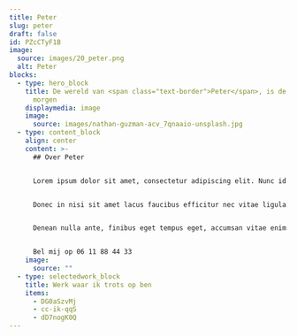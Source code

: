 ```yaml
---
title: Peter
slug: peter
draft: false
id: PZcCTyF1B
image:
  source: images/20_peter.png
  alt: Peter
blocks:
  - type: hero_block
    title: De wereld van <span class="text-border">Peter</span>, is de wereld van
      morgen
    displaymedia: image
    image:
      source: images/nathan-guzman-acv_7qnaaio-unsplash.jpg
  - type: content_block
    align: center
    content: >-
      ## Over Peter


      Lorem ipsum dolor sit amet, consectetur adipiscing elit. Nunc id hendrerit ligula, ac consectetur urna. Maecenas id erat dolor. Nam erat nunc, molestie pretium lacus non, feugiat condimentum erat. Donec in nisi sit amet lacus faucibus efficitur nec vitae ligula. Aenean dictum ipsum in odio laoreet tristique


      Donec in nisi sit amet lacus faucibus efficitur nec vitae ligula. Aenean dictum ipsum in odio laoreet tristique


      Denean nulla ante, finibus eget tempus eget, accumsan vitae enim. In neque turpis, facilisis in auctor at, imperdiet vitae purus. Mauris sit amet blandit sapien, vitae semper neque. Nunc vitae bibendum felis. In vel quam ornare, vehicula neque non, varius mauris. Integer scelerisque accumsan pellentesque.


      Bel mij op 06 11 88 44 33
    image:
      source: ""
  - type: selectedwork_block
    title: Werk waar ik trots op ben
    items:
      - DG0aSzvMj
      - cc-ik-qqS
      - dD7nogK0Q
---
```

